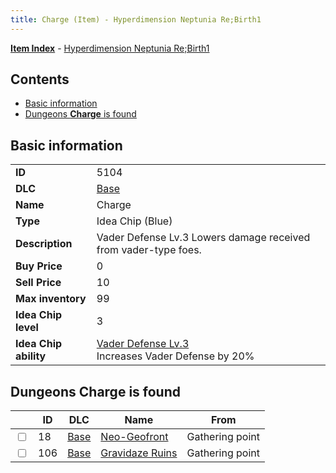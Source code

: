 ```yaml
---
title: Charge (Item) - Hyperdimension Neptunia Re;Birth1
---
```


[**Item Index**](/neptunia/rb1/item/index.html) - [Hyperdimension Neptunia Re;Birth1](/neptunia/rb1)

## Contents

- [Basic information](#basic-information)
- [Dungeons **Charge** is found](#dungeons-charge-is-found)
## Basic information

|   |   |
| -- | -- |
| **ID** | 5104 |
| **DLC** | [Base](/neptunia/rb1/dlc/1-base.html) |
| **Name** | Charge |
| **Type** | Idea Chip (Blue) |
| **Description** | Vader Defense Lv.3 Lowers damage received from vader-type foes. |
| **Buy Price** | 0 |
| **Sell Price** | 10 |
| **Max inventory** | 99 |
| **Idea Chip level** | 3 |
| **Idea Chip ability** | [Vader Defense Lv.3](/neptunia/rb1/avatar/1-9603-vader-defense-lv-3.html)<br />Increases Vader Defense by 20% |


## Dungeons **Charge** is found

|    | ID | DLC | Name | From |
| -- | -- | --- | ---- | ---- |
| <input type="checkbox" id="rb1-dungeon-1-18" class="trackbox" /> | 18 | [Base](/neptunia/rb1/dlc/1-base.html) | [Neo-Geofront](/neptunia/rb1/dungeon/1-18-neo-geofront.html) | Gathering point |
| <input type="checkbox" id="rb1-dungeon-1-106" class="trackbox" /> | 106 | [Base](/neptunia/rb1/dlc/1-base.html) | [Gravidaze Ruins](/neptunia/rb1/dungeon/1-106-gravidaze-ruins.html) | Gathering point |
